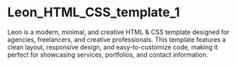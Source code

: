 # Leon_HTML_CSS_template_1
Leon is a modern, minimal, and creative HTML &amp; CSS template designed for agencies, freelancers, and creative professionals. This template features a clean layout, responsive design, and easy-to-customize code, making it perfect for showcasing services, portfolios, and contact information.
